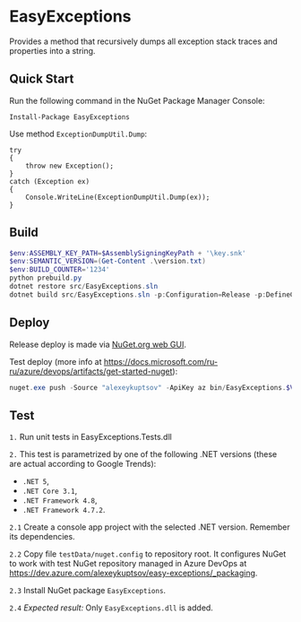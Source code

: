 # EasyExceptions #

Provides a method that recursively dumps all exception stack traces and properties into a string.

## Quick Start

Run the following command in the NuGet Package Manager Console:

```
Install-Package EasyExceptions
```

Use method `ExceptionDumpUtil.Dump`:

```
try
{
    throw new Exception();
}
catch (Exception ex)
{
    Console.WriteLine(ExceptionDumpUtil.Dump(ex));
}
```

## Build

```powershell
$env:ASSEMBLY_KEY_PATH=$AssemblySigningKeyPath + '\key.snk'
$env:SEMANTIC_VERSION=(Get-Content .\version.txt)
$env:BUILD_COUNTER='1234'
python prebuild.py
dotnet restore src/EasyExceptions.sln
dotnet build src/EasyExceptions.sln -p:Configuration=Release -p:DefineConstants=STRONG_NAME -p:Version=$env:SEMANTIC_VERSION -p:BuildCounter=$env:BUILD_COUNTER
```

## Deploy

Release deploy is made via
[NuGet.org web GUI](https://www.nuget.org/packages/manage/upload).

Test deploy (more info at
<https://docs.microsoft.com/ru-ru/azure/devops/artifacts/get-started-nuget>):
```powershell
nuget.exe push -Source "alexeykuptsov" -ApiKey az bin/EasyExceptions.$VERSION.nupkg
```

## Test

`1.` Run unit tests in EasyExceptions.Tests.dll

`2.` This test is parametrized by one of the following .NET versions (these  
are actual according to Google Trends):

* `.NET 5`,
* `.NET Core 3.1`,
* `.NET Framework 4.8`,
* `.NET Framework 4.7.2`.

`2.1` Create a console app project with the selected .NET version.
Remember its dependencies.

`2.2` Copy file `testData/nuget.config` to repository root.
It configures NuGet to work with test NuGet repository managed in Azure DevOps
at <https://dev.azure.com/alexeykuptsov/easy-exceptions/_packaging>.

`2.3` Install NuGet package `EasyExceptions`.

`2.4` *Expected result:*
Only `EasyExceptions.dll` is added.
